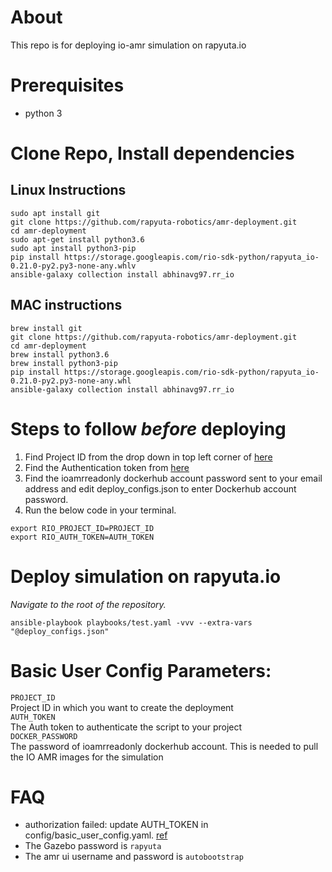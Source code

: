 # About
This repo is for deploying io-amr simulation on rapyuta.io 

# Prerequisites
- python 3

# Clone Repo, Install dependencies
## Linux Instructions
```
sudo apt install git
git clone https://github.com/rapyuta-robotics/amr-deployment.git
cd amr-deployment
sudo apt-get install python3.6
sudo apt install python3-pip
pip install https://storage.googleapis.com/rio-sdk-python/rapyuta_io-0.21.0-py2.py3-none-any.whlv
ansible-galaxy collection install abhinavg97.rr_io
```

## MAC instructions
```
brew install git
git clone https://github.com/rapyuta-robotics/amr-deployment.git
cd amr-deployment
brew install python3.6
brew install python3-pip
pip install https://storage.googleapis.com/rio-sdk-python/rapyuta_io-0.21.0-py2.py3-none-any.whl
ansible-galaxy collection install abhinavg97.rr_io
```

# Steps to follow *before* deploying
1. Find Project ID from the drop down in top left corner of [here](https://console.rapyuta.io)
2. Find the Authentication token from [here](https://auth.rapyuta.io/authToken/)
3. Find the ioamrreadonly dockerhub account password sent to your email address and edit deploy_configs.json to enter Dockerhub account password.
4. Run the below code in your terminal.

```
export RIO_PROJECT_ID=PROJECT_ID
export RIO_AUTH_TOKEN=AUTH_TOKEN
```

# Deploy simulation on rapyuta.io

*Navigate to the root of the repository.* 
```
ansible-playbook playbooks/test.yaml -vvv --extra-vars "@deploy_configs.json"
```

# Basic User Config Parameters:
```PROJECT_ID```\
Project ID in which you want to create the deployment\
```AUTH_TOKEN```\
The Auth token to authenticate the script to your project\
```DOCKER_PASSWORD```\
The password of ioamrreadonly dockerhub account. This is needed to pull the IO AMR images for the simulation

# FAQ
- authorization failed: update AUTH_TOKEN in config/basic_user_config.yaml. [ref](https://userdocs.rapyuta.io/3_how-tos/35_tooling_and_debugging/rapyuta-io-python-sdk/#auth-token)
- The Gazebo password is `rapyuta`
- The amr ui username and password is `autobootstrap`
